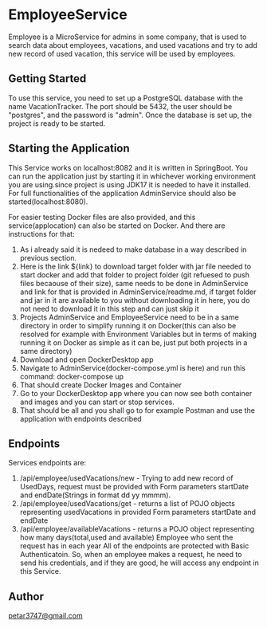 # EmployeeService
Employee is a MicroService for admins in some company, that is used to search data about employees, vacations, and used vacations and try to add new record of used vacation, this service will be used by employees.

## Getting Started
To use this service, you need to set up a PostgreSQL database with the name VacationTracker. The port should be 5432, the user should be "postgres", and the password is "admin". Once the database is set up, the project is ready to be started.

## Starting the Application
This Service works on localhost:8082 and it is written in SpringBoot. You can run the application just by starting it in whichever working environment you are using.since project is using JDK17 it is needed to have it installed. For full functionalities of the application AdminService should also be started(localhost:8080).

For easier testing Docker files are also provided, and this service(applocation) can also be started on Docker. And there are instructions for that:
1. As i already said it is nedeed to make database in a way described in previous section.
2. Here is the link ${link} to download target folder with jar file needed to start docker and add that folder to project folder (git refuesed to push files becaouse of their size), same needs to be done in AdminService and link for that is provided in AdminService/readme.md, if target folder and jar in it are available to you without downloading it in here, you do not need to download it in this step and can just skip it
3. Projects AdminService and EmployeeService need to be in a same directory in order to simplify running it on Docker(this can also be resolved for example with Environment Variables but in terms of making running it on Docker as simple as it can be, just put both projects in a same directory)
4. Download and open DockerDesktop app
5. Navigate to AdminService(docker-compose.yml is here) and run this command: docker-compose up
6. That should create Docker Images and Container
7. Go to your DockerDesktop app where you can now see both container and images and you can start or stop services.
8. That should be all and you shall go to for example Postman and use the application with endpoints described


## Endpoints
Services endpoints are:

1. /api/employee/usedVacations/new - Trying to add new record of UsedDays, request must be provided with Form parameters startDate and endDate(Strings in format dd yy mmmm).
2. /api/employee/usedVacations/get - returns a list of POJO objects representing usedVacations in provided Form parameters startDate and endDate
3. /api/employee/availableVacations - returns a POJO object representing how many days(total,used and available) Employee who sent the request has in each year
   All of the endpoints are protected with Basic Authenticatoin. So, when an employee makes a request, he need to send his credentials, and if they are good, he will access any endpoint in this Service.
## Author
petar3747@gmail.com
